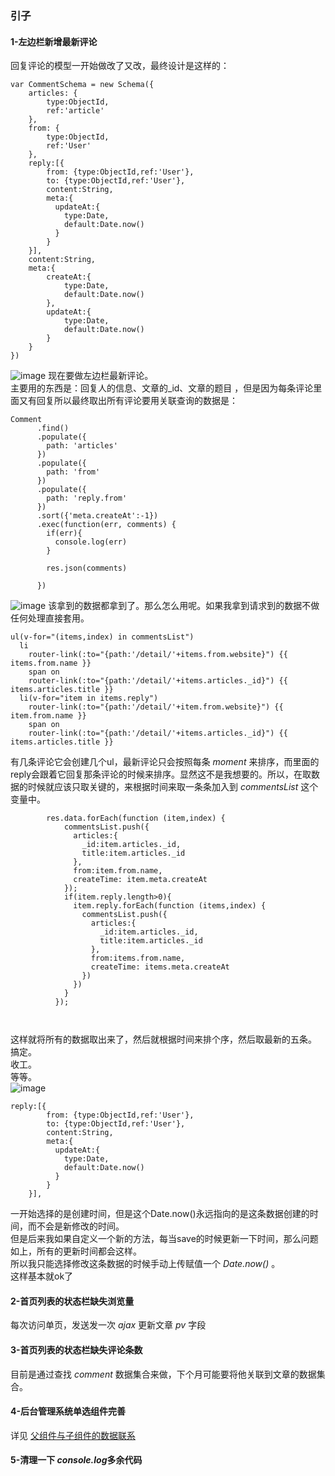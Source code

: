 ### 引子

> 

#### 1-左边栏新增最新评论
回复评论的模型一开始做改了又改，最终设计是这样的：
```
var CommentSchema = new Schema({
    articles: {
        type:ObjectId,
        ref:'article'
    },
    from: {
        type:ObjectId,
        ref:'User'
    },
    reply:[{
        from: {type:ObjectId,ref:'User'},
        to: {type:ObjectId,ref:'User'},
        content:String,
        meta:{
          updateAt:{
            type:Date,
            default:Date.now()
          }
        }
    }],
    content:String,
    meta:{
        createAt:{
            type:Date,
            default:Date.now()
        },
        updateAt:{
            type:Date,
            default:Date.now()
        }
    }
})
```
![image](http://or8aa6mih.bkt.clouddn.com/%E5%BE%AE%E4%BF%A1%E5%9B%BE%E7%89%87_20170630141634.png)
现在要做左边栏最新评论。  
主要用的东西是：回复人的信息、文章的_id、文章的题目
，但是因为每条评论里面又有回复所以最终取出所有评论要用关联查询的数据是：
```
Comment
      .find()
      .populate({
        path: 'articles'
      })
      .populate({
        path: 'from'
      })
      .populate({
        path: 'reply.from'
      })
      .sort({'meta.createAt':-1})
      .exec(function(err, comments) {
        if(err){
          console.log(err)
        }

        res.json(comments)

      })
```
![image](http://or8aa6mih.bkt.clouddn.com/%E5%BE%AE%E4%BF%A1%E5%9B%BE%E7%89%87_20170630134910.png)
该拿到的数据都拿到了。那么怎么用呢。如果我拿到请求到的数据不做任何处理直接套用。
```
ul(v-for="(items,index) in commentsList")
  li
    router-link(:to="{path:'/detail/'+items.from.website}") {{ items.from.name }}
    span on
    router-link(:to="{path:'/detail/'+items.articles._id}") {{ items.articles.title }}
  li(v-for="item in items.reply")
    router-link(:to="{path:'/detail/'+item.from.website}") {{ item.from.name }}   
    span on
    router-link(:to="{path:'/detail/'+items.articles._id}") {{ items.articles.title }}
```
有几条评论它会创建几个ul，最新评论只会按照每条 *moment* 来排序，而里面的reply会跟着它回复那条评论的时候来排序。显然这不是我想要的。所以，在取数据的时候就应该只取关键的，来根据时间来取一条条加入到 *commentsList* 这个变量中。
```
        res.data.forEach(function (item,index) {
            commentsList.push({
              articles:{
                _id:item.articles._id,
                title:item.articles._id
              },
              from:item.from.name,
              createTime: item.meta.createAt
            });
            if(item.reply.length>0){
              item.reply.forEach(function (items,index) {
                commentsList.push({
                  articles:{
                    _id:item.articles._id,
                    title:item.articles._id
                  },
                  from:items.from.name,
                  createTime: items.meta.createAt
                })
              })
            }
          });
          
          
```
这样就将所有的数据取出来了，然后就根据时间来排个序，然后取最新的五条。  
搞定。  
收工。  
等等。  
![image](http://or8aa6mih.bkt.clouddn.com/%E5%BE%AE%E4%BF%A1%E5%9B%BE%E7%89%87_20170630161353.png)
```
reply:[{
        from: {type:ObjectId,ref:'User'},
        to: {type:ObjectId,ref:'User'},
        content:String,
        meta:{
          updateAt:{
            type:Date,
            default:Date.now()
          }
        }
    }],
```

一开始选择的是创建时间，但是这个Date.now()永远指向的是这条数据创建的时间，而不会是新修改的时间。  
但是后来我如果自定义一个新的方法，每当save的时候更新一下时间，那么问题如上，所有的更新时间都会这样。  
所以我只能选择修改这条数据的时候手动上传赋值一个 *Date.now()* 。  
这样基本就ok了
#### 2-首页列表的状态栏缺失浏览量
每次访问单页，发送发一次 *ajax* 更新文章 *pv* 字段

#### 3-首页列表的状态栏缺失评论条数
目前是通过查找 *comment* 数据集合来做，下个月可能要将他关联到文章的数据集合。

#### 4-后台管理系统单选组件完善
详见 [父组件与子组件的数据联系](http://blog.suiyangdadi.com/detail/5954e5d0c57491295a022fec)

#### 5-清理一下 *console.log*多余代码
